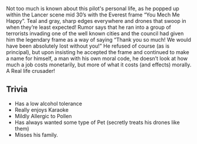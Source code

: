 Not too much is known about this pilot's personal life, as he popped up within the Lancer scene mid 30’s with the Everest frame “You Mech Me Happy”. Teal and gray, sharp edges everywhere and drones that swoop in when they’re least expected! Rumor says that he ran into a group of terrorists invading one of the well known cities and the council had given him the legendary frame as a way of saying “Thank you so much! We would have been absolutely lost without you!” He refused of course (as is principal), but upon insisting he accepted the frame and continued to make a name for himself, a man with his own moral code, he doesn’t look at how much a job costs monetarily, but more of what it costs (and effects) morally. A Real life crusader!
## Trivia
- Has a low alcohol tolerance
- Really enjoys Karaoke 
- Mildly Allergic to Pollen
- Has always wanted some type of  Pet (secretly treats his drones like them)
- Misses his family.

